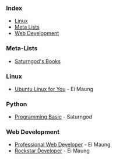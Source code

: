### Index

* [Linux](#linux)
* [Meta Lists](#meta-lists)
* [Web Development](#web-development)


### Meta-Lists

* [Saturngod's Books](http://books.saturngod.net)


### Linux

* [Ubuntu Linux for You](http://eimaung.com/ubuntu-for-you) - Ei Maung


### Python

* [Programming Basic](http://books.saturngod.net/programming_basic/index.html) - Saturngod

### Web Development

* [Professional Web Developer](http://eimaung.com/professional-web-developer) - Ei Maung
* [Rockstar Developer](http://eimaung.com/rockstar-developer) - Ei Maung

